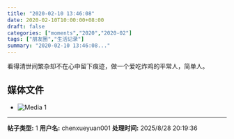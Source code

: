 ```yaml
---
title: "2020-02-10 13:46:08"
date: 2020-02-10T10:00:00+08:00
draft: false
categories: ["moments","2020","2020-02"]
tags: ["朋友圈","生活记录"]
summary: "2020-02-10 13:46:08..."
---
```


看得清世间繁杂却不在心中留下痕迹，做一个爱吃炸鸡的平常人，简单人。

## 媒体文件

- ![Media 1](/Moments/photos/2020-02-10/202002101346080.jpg)

---

**帖子类型:** 1
**用户名:** chenxueyuan001
**处理时间:** 2025/8/28 20:19:36